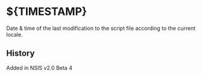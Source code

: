 # ${__TIMESTAMP__}

Date & time of the last modification to the script file according to the current locale.

## History

Added in NSIS v2.0 Beta 4